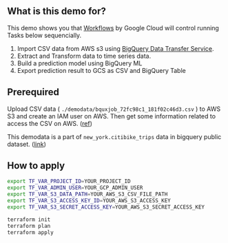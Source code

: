 ## What is this demo for?
This demo shows you that [Workflows](https://cloud.google.com/workflows?hl=ja) by Google Cloud will control running Tasks below sequencially.
1. Import CSV data from AWS s3 using [BigQuery Data Transfer Service](https://cloud.google.com//bigquery-transfer/docs/introduction?hl=ja).
2. Extract and Transform data to time series data.
3. Build a prediction model using BigQuery ML
4. Export prediction result to GCS as CSV and BigQuery Table

## Prerequired
Upload CSV data ( `./demodata/bquxjob_72fc98c1_181f02c46d3.csv` ) to AWS S3 and create an IAM user on AWS. Then get some information related to access the CSV on AWS. ([ref](https://cloud.google.com/bigquery-transfer/docs/s3-transfer-intro?hl=ja#s3-uri))

This demodata is a part of `new_york.citibike_trips` data in bigquery public dataset. ([link](https://console.cloud.google.com/marketplace/product/city-of-new-york/nyc-citi-bike?hl=ja&project=waysaku-mlops-demo-crooz))

## How to apply
```bash
export TF_VAR_PROJECT_ID=YOUR_PROJECT_ID
export TF_VAR_ADMIN_USER=YOUR_GCP_ADMIN_USER
export TF_VAR_S3_DATA_PATH=YOUR_AWS_S3_CSV_FILE_PATH
export TF_VAR_S3_ACCESS_KEY_ID=YOUR_AWS_S3_ACCESS_KEY
export TF_VAR_S3_SECRET_ACCESS_KEY=YOUR_AWS_S3_SECRET_ACCESS_KEY

terraform init
terraform plan
terraform apply
```


